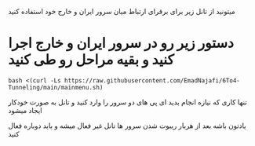 میتونید از تانل زیر برای برقرای ارتباط میان سرور ایران و خارج خود استفاده کنید

# دستور زیر رو در سرور ایران و خارج اجرا کنید و بقیه مراحل رو طی کنید 
```
bash <(curl -Ls https://raw.githubusercontent.com/EmadNajafi/6To4-Tunneling/main/mainmenu.sh)
```
تنها کاری که نیازه انجام بدید ای پی های دو سرور را وارد کنید و تانل به صورت خودکار ایجاد میشود 


یادتون باشه بعد از هربار ریبوت شدن سرور ها تانل غیر فعال میشه و باید دوباره فعال کنید
